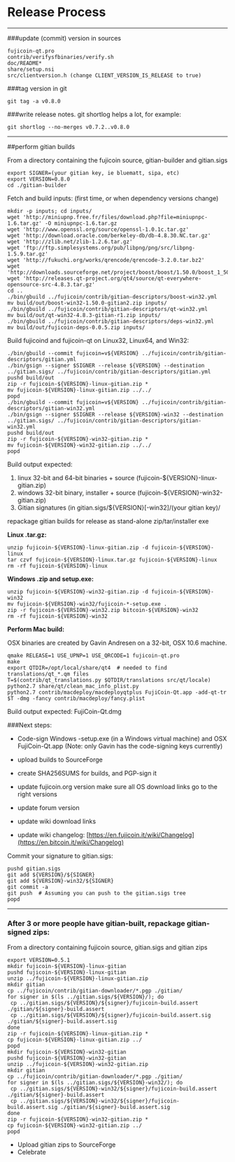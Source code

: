 Release Process
====================

* * *

###update (commit) version in sources


	fujicoin-qt.pro
	contrib/verifysfbinaries/verify.sh
	doc/README*
	share/setup.nsi
	src/clientversion.h (change CLIENT_VERSION_IS_RELEASE to true)

###tag version in git

	git tag -a v0.8.0

###write release notes. git shortlog helps a lot, for example:

	git shortlog --no-merges v0.7.2..v0.8.0

* * *

##perform gitian builds

 From a directory containing the fujicoin source, gitian-builder and gitian.sigs
  
	export SIGNER=(your gitian key, ie bluematt, sipa, etc)
	export VERSION=0.8.0
	cd ./gitian-builder

 Fetch and build inputs: (first time, or when dependency versions change)

	mkdir -p inputs; cd inputs/
	wget 'http://miniupnp.free.fr/files/download.php?file=miniupnpc-1.6.tar.gz' -O miniupnpc-1.6.tar.gz
	wget 'http://www.openssl.org/source/openssl-1.0.1c.tar.gz'
	wget 'http://download.oracle.com/berkeley-db/db-4.8.30.NC.tar.gz'
	wget 'http://zlib.net/zlib-1.2.6.tar.gz'
	wget 'ftp://ftp.simplesystems.org/pub/libpng/png/src/libpng-1.5.9.tar.gz'
	wget 'http://fukuchi.org/works/qrencode/qrencode-3.2.0.tar.bz2'
	wget 'http://downloads.sourceforge.net/project/boost/boost/1.50.0/boost_1_50_0.tar.bz2'
	wget 'http://releases.qt-project.org/qt4/source/qt-everywhere-opensource-src-4.8.3.tar.gz'
	cd ..
	./bin/gbuild ../fujicoin/contrib/gitian-descriptors/boost-win32.yml
	mv build/out/boost-win32-1.50.0-gitian2.zip inputs/
	./bin/gbuild ../fujicoin/contrib/gitian-descriptors/qt-win32.yml
	mv build/out/qt-win32-4.8.3-gitian-r1.zip inputs/
	./bin/gbuild ../fujicoin/contrib/gitian-descriptors/deps-win32.yml
	mv build/out/fujicoin-deps-0.0.5.zip inputs/

 Build fujicoind and fujicoin-qt on Linux32, Linux64, and Win32:
  
	./bin/gbuild --commit fujicoin=v${VERSION} ../fujicoin/contrib/gitian-descriptors/gitian.yml
	./bin/gsign --signer $SIGNER --release ${VERSION} --destination ../gitian.sigs/ ../fujicoin/contrib/gitian-descriptors/gitian.yml
	pushd build/out
	zip -r fujicoin-${VERSION}-linux-gitian.zip *
	mv fujicoin-${VERSION}-linux-gitian.zip ../../
	popd
	./bin/gbuild --commit fujicoin=v${VERSION} ../fujicoin/contrib/gitian-descriptors/gitian-win32.yml
	./bin/gsign --signer $SIGNER --release ${VERSION}-win32 --destination ../gitian.sigs/ ../fujicoin/contrib/gitian-descriptors/gitian-win32.yml
	pushd build/out
	zip -r fujicoin-${VERSION}-win32-gitian.zip *
	mv fujicoin-${VERSION}-win32-gitian.zip ../../
	popd

  Build output expected:

  1. linux 32-bit and 64-bit binaries + source (fujicoin-${VERSION}-linux-gitian.zip)
  2. windows 32-bit binary, installer + source (fujicoin-${VERSION}-win32-gitian.zip)
  3. Gitian signatures (in gitian.sigs/${VERSION}[-win32]/(your gitian key)/

repackage gitian builds for release as stand-alone zip/tar/installer exe

**Linux .tar.gz:**

	unzip fujicoin-${VERSION}-linux-gitian.zip -d fujicoin-${VERSION}-linux
	tar czvf fujicoin-${VERSION}-linux.tar.gz fujicoin-${VERSION}-linux
	rm -rf fujicoin-${VERSION}-linux

**Windows .zip and setup.exe:**

	unzip fujicoin-${VERSION}-win32-gitian.zip -d fujicoin-${VERSION}-win32
	mv fujicoin-${VERSION}-win32/fujicoin-*-setup.exe .
	zip -r fujicoin-${VERSION}-win32.zip bitcoin-${VERSION}-win32
	rm -rf fujicoin-${VERSION}-win32

**Perform Mac build:**

  OSX binaries are created by Gavin Andresen on a 32-bit, OSX 10.6 machine.

	qmake RELEASE=1 USE_UPNP=1 USE_QRCODE=1 fujicoin-qt.pro
	make
	export QTDIR=/opt/local/share/qt4  # needed to find translations/qt_*.qm files
	T=$(contrib/qt_translations.py $QTDIR/translations src/qt/locale)
	python2.7 share/qt/clean_mac_info_plist.py
	python2.7 contrib/macdeploy/macdeployqtplus FujiCoin-Qt.app -add-qt-tr $T -dmg -fancy contrib/macdeploy/fancy.plist

 Build output expected: FujiCoin-Qt.dmg

###Next steps:

* Code-sign Windows -setup.exe (in a Windows virtual machine) and
  OSX FujiCoin-Qt.app (Note: only Gavin has the code-signing keys currently)

* upload builds to SourceForge

* create SHA256SUMS for builds, and PGP-sign it

* update fujicoin.org version
  make sure all OS download links go to the right versions

* update forum version

* update wiki download links

* update wiki changelog: [https://en.fujicoin.it/wiki/Changelog](https://en.bitcoin.it/wiki/Changelog)

Commit your signature to gitian.sigs:

	pushd gitian.sigs
	git add ${VERSION}/${SIGNER}
	git add ${VERSION}-win32/${SIGNER}
	git commit -a
	git push  # Assuming you can push to the gitian.sigs tree
	popd

-------------------------------------------------------------------------

### After 3 or more people have gitian-built, repackage gitian-signed zips:

From a directory containing fujicoin source, gitian.sigs and gitian zips

	export VERSION=0.5.1
	mkdir fujicoin-${VERSION}-linux-gitian
	pushd fujicoin-${VERSION}-linux-gitian
	unzip ../fujicoin-${VERSION}-linux-gitian.zip
	mkdir gitian
	cp ../fujicoin/contrib/gitian-downloader/*.pgp ./gitian/
	for signer in $(ls ../gitian.sigs/${VERSION}/); do
	 cp ../gitian.sigs/${VERSION}/${signer}/fujicoin-build.assert ./gitian/${signer}-build.assert
	 cp ../gitian.sigs/${VERSION}/${signer}/fujicoin-build.assert.sig ./gitian/${signer}-build.assert.sig
	done
	zip -r fujicoin-${VERSION}-linux-gitian.zip *
	cp fujicoin-${VERSION}-linux-gitian.zip ../
	popd
	mkdir fujicoin-${VERSION}-win32-gitian
	pushd fujicoin-${VERSION}-win32-gitian
	unzip ../fujicoin-${VERSION}-win32-gitian.zip
	mkdir gitian
	cp ../fujicoin/contrib/gitian-downloader/*.pgp ./gitian/
	for signer in $(ls ../gitian.sigs/${VERSION}-win32/); do
	 cp ../gitian.sigs/${VERSION}-win32/${signer}/fujicoin-build.assert ./gitian/${signer}-build.assert
	 cp ../gitian.sigs/${VERSION}-win32/${signer}/fujicoin-build.assert.sig ./gitian/${signer}-build.assert.sig
	done
	zip -r fujicoin-${VERSION}-win32-gitian.zip *
	cp fujicoin-${VERSION}-win32-gitian.zip ../
	popd

- Upload gitian zips to SourceForge
- Celebrate 
